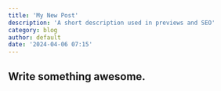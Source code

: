 ```yaml
---
title: 'My New Post'
description: 'A short description used in previews and SEO'
category: blog
author: default
date: '2024-04-06 07:15'
---
```


## Write something awesome.
